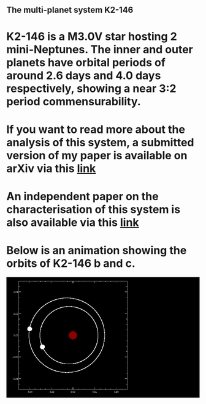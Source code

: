 ## The multi-planet system K2-146

# K2-146 is a M3.0V star hosting 2 mini-Neptunes. The inner and outer planets have orbital periods of around 2.6 days and 4.0 days respectively, showing a near 3:2 period commensurability.

# If you want to read more about the analysis of this system, a submitted version of my paper is available on arXiv via this [link](https://arxiv.org/submit/2780404)

# An independent paper on the characterisation of this system is also available via this [link](https://arxiv.org/submit/)

# Below is an animation showing the orbits of K2-146 b and c.

![](k2-146_orbit_small.gif)
